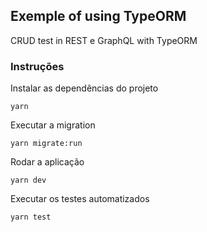 ## Exemple of using TypeORM

CRUD test in REST e GraphQL with TypeORM

### Instruções

Instalar as dependências do projeto

```
yarn
```

Executar a migration

```
yarn migrate:run
```

Rodar a aplicação

```
yarn dev
```

Executar os testes automatizados

```
yarn test
```
